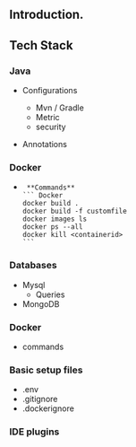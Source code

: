 ## Introduction.

## Tech Stack

### Java
- Configurations
   -  Mvn / Gradle
   -  Metric
   -  security
 
- Annotations


### Docker

-      **Commands**
      ``` Docker
      docker build . 
      docker build -f customfile
      docker images ls
      docker ps --all
      docker kill <containerid>
      ```
### Databases
 - Mysql
   - Queries 
 - MongoDB

### Docker
  - commands



### Basic setup files
 - .env
 - .gitignore
 - .dockerignore


### IDE plugins

